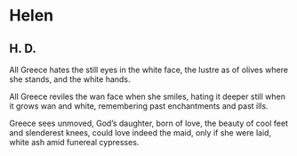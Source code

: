 # Helen
## H. D.
All Greece hates
the still eyes in the white face,
the lustre as of olives
where she stands,
and the white hands.

All Greece reviles
the wan face when she smiles,
hating it deeper still
when it grows wan and white,
remembering past enchantments
and past ills.

Greece sees unmoved,
God’s daughter, born of love,
the beauty of cool feet
and slenderest knees,
could love indeed the maid,
only if she were laid,
white ash amid funereal cypresses.